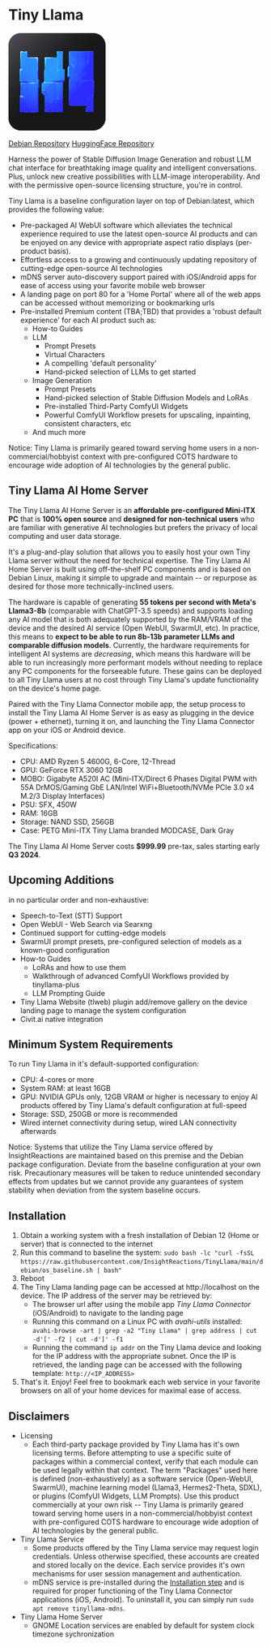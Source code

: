 # Tiny Llama

![Tiny Llama Logo](web/static/android-chrome-192x192.png)

[Debian Repository](https://github.com/InsightReactions/debian.insightreactions.github.io)
[HuggingFace Repository](https://huggingface.co/InsightReactions/TinyLlama)

Harness the power of Stable Diffusion Image Generation and robust LLM chat interface for breathtaking image quality and intelligent conversations. Plus, unlock new creative possibilities with LLM-image interoperability. And with the permissive open-source licensing structure, you're in control.

Tiny Llama is a baseline configuration layer on top of Debian:latest, which provides the following value:
- Pre-packaged AI WebUI software which alleviates the technical experience required to use the latest open-source AI products and can be enjoyed on any device with appropriate aspect ratio displays (per-product basis).
- Effortless access to a growing and continuously updating repository of cutting-edge open-source AI technologies
- mDNS server auto-discovery support paired with iOS/Android apps for ease of access using your favorite mobile web browser
- A landing page on port 80 for a 'Home Portal' where all of the web apps can be accessed without memorizing or bookmarking urls
- Pre-installed Premium content (TBA;TBD) that provides a 'robust default experience' for each AI product such as:
  - How-to Guides
  - LLM
    - Prompt Presets
    - Virtual Characters
    - A compelling 'default personality'
    - Hand-picked selection of LLMs to get started
  - Image Generation
    - Prompt Presets
    - Hand-picked selection of Stable Diffusion Models and LoRAs
    - Pre-installed Third-Party ComfyUI Widgets
    - Powerful ComfyUI Workflow presets for upscaling, inpainting, consistent characters, etc
  - And much more

Notice: Tiny Llama is primarily geared toward serving home users in a non-commercial/hobbyist context with pre-configured COTS hardware to encourage wide adoption of AI technologies by the general public.

## Tiny Llama AI Home Server

The Tiny Llama AI Home Server is an **affordable pre-configured Mini-ITX PC** that is **100% open source** and **designed for non-technical users** who are familiar with generative AI technologies but prefers the privacy of local computing and user data storage. 

It's a plug-and-play solution that allows you to easily host your own Tiny Llama server without the need for technical expertise. The Tiny Llama AI Home Server is built using off-the-shelf PC components and is based on Debian Linux, making it simple to upgrade and maintain -- or repurpose as desired for those more technically-inclined users.

The hardware is capable of generating **55 tokens per second with Meta's Llama3-8b** (comparable with ChatGPT-3.5 speeds) and supports loading any AI model that is both adequately supported by the RAM/VRAM of the device and the desired AI service (Open WebUI, SwarmUI, etc). In practice, this means to **expect to be able to run 8b-13b parameter LLMs and comparable diffusion models**. Currently, the hardware requirements for intelligent AI systems are *decreasing*, which means this hardware will be able to run increasingly more performant models without needing to replace any PC components for the forseeable future. These gains can be deployed to all Tiny Llama users at no cost through Tiny Llama's update functionality on the device's home page.

Paired with the Tiny Llama Connector mobile app, the setup process to install the Tiny Llama AI Home Server is as easy as plugging in the device (power + ethernet), turning it on, and launching the Tiny Llama Connector app on your iOS or Android device.

Specifications:
- CPU: AMD Ryzen 5 4600G, 6-Core, 12-Thread
- GPU: GeForce RTX 3060 12GB
- MOBO: Gigabyte A520I AC (Mini-ITX/Direct 6 Phases Digital PWM with 55A DrMOS/Gaming GbE LAN/Intel WiFi+Bluetooth/NVMe PCIe 3.0 x4 M.2/3 Display Interfaces)
- PSU: SFX, 450W
- RAM: 16GB
- Storage: NAND SSD, 256GB
- Case: PETG Mini-ITX Tiny Llama branded MODCASE, Dark Gray

The Tiny Llama AI Home Server costs **$999.99** pre-tax, sales starting early **Q3 2024**.

## Upcoming Additions 

in no particular order and non-exhaustive:
- Speech-to-Text (STT) Support
- Open WebUI - Web Search via Searxng
- Continued support for cutting-edge models
- SwarmUI prompt presets, pre-configured selection of models as a known-good configuration
- How-to Guides
  - LoRAs and how to use them
  - Walkthrough of advanced ComfyUI Workflows provided by tinyllama-plus
  - LLM Prompting Guide
- Tiny Llama Website (tlweb) plugin add/remove gallery on the device landing page to manage the system configuration
- Civit.ai native integration

## Minimum System Requirements

To run Tiny Llama in it's default-supported configuration:
- CPU: 4-cores or more
- System RAM: at least 16GB
- GPU: NVIDIA GPUs only, 12GB VRAM or higher is necessary to enjoy AI products offered by Tiny Llama's default configuration at full-speed
- Storage: SSD, 250GB or more is recommended
- Wired internet connectivity during setup, wired LAN connectivity afterwards

Notice: Systems that utilize the Tiny Llama service offered by InsightReactions are maintained based on this premise and the Debian package configuration. Deviate from the baseline configuration at your own risk. Precautionary measures will be taken to reduce unintended secondary effects from updates but we cannot provide any guarantees of system stability when deviation from the system baseline occurs.

## Installation

1. Obtain a working system with a fresh installation of Debian 12 (Home or server) that is connected to the internet
2. Run this command to baseline the system: `sudo bash -lc "curl -fsSL https://raw.githubusercontent.com/InsightReactions/TinyLlama/main/debian/os_baseline.sh | bash"`
3. Reboot
4. The Tiny Llama landing page can be accessed at http://localhost on the device. The IP address of the server may be retrieved by: 
   - The browser url after using the mobile app *Tiny Llama Connector* (iOS/Android) to navigate to the landing page
   - Running this command on a Linux PC with *avahi-utils* installed: `avahi-browse -art | grep -a2 "Tiny Llama" | grep address | cut -d'[' -f2 | cut -d']' -f1`
   - Running the command `ip addr` on the Tiny Llama device and looking for the IP address with the appropriate subnet. Once the IP is retrieved, the landing page can be accessed with the following template: `http://<IP_ADDRESS>` 
5. That's it. Enjoy! Feel free to bookmark each web service in your favorite browsers on all of your home devices for maximal ease of access.

## Disclaimers

- Licensing
  - Each third-party package provided by Tiny Llama has it's own licensing terms. Before attempting to use a specific suite of packages within a commercial context, verify that each module can be used legally within that context. The term "Packages" used here is defined (non-exhaustively) as a software service (Open-WebUI, SwarmUI), machine learning model (Llama3, Hermes2-Theta, SDXL), or plugins (ComfyUI Widgets, LLM Prompts). Use this product commercially at your own risk -- Tiny Llama is primarily geared toward serving home users in a non-commercial/hobbyist context with pre-configured COTS hardware to encourage wide adoption of AI technologies by the general public.
- Tiny Llama Service
  - Some products offered by the Tiny Llama service may request login credentials. Unless otherwise specified, these accounts are created and stored locally on the device. Each service provides it's own mechanisms for user session management and authentication.
  - mDNS service is pre-installed during the [Installation step](#installation) and is required for proper functioning of the Tiny Llama Connector applications (iOS, Android). To uninstall it, you can simply run `sudo apt remove tinyllama-mdns`.
- Tiny Llama Home Server
  - GNOME Location services are enabled by default for system clock timezone sychronization
